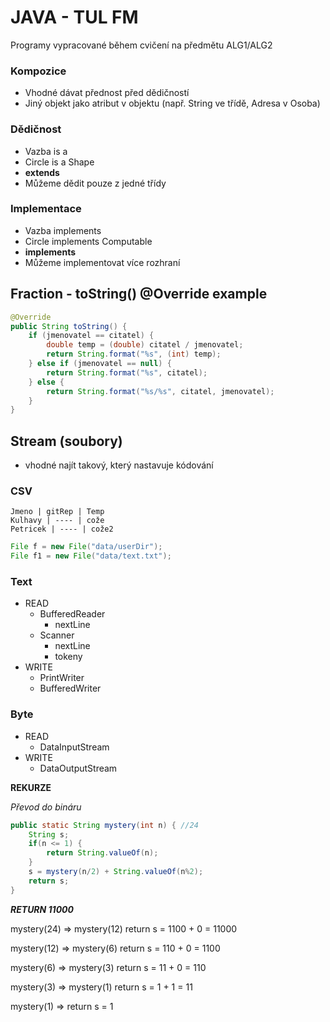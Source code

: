 # JAVA - TUL FM

Programy vypracované během cvičení na předmětu ALG1/ALG2

### Kompozice
- Vhodné dávat přednost před dědičností
- Jiný objekt jako atribut v objektu (např. String ve třídě, Adresa v Osoba)
### Dědičnost
- Vazba is a
- Circle is a Shape
- **extends**
- Můžeme dědit pouze z jedné třídy
### Implementace
- Vazba implements
- Circle implements Computable
- **implements**
- Můžeme implementovat více rozhraní


## Fraction - toString() @Override example

``` java 
@Override
public String toString() {
    if (jmenovatel == citatel) {
        double temp = (double) citatel / jmenovatel;
        return String.format("%s", (int) temp);
    } else if (jmenovatel == null) {
        return String.format("%s", citatel);
    } else {
        return String.format("%s/%s", citatel, jmenovatel);
    }
}
```

## Stream (soubory)
 - vhodné najít takový, který nastavuje kódování

### CSV
    Jmeno | gitRep | Temp
    Kulhavy | ---- | cože
    Petricek | ---- | cože2

``` java
File f = new File("data/userDir");
File f1 = new File("data/text.txt");
```

### Text
 - READ
   - BufferedReader
     - nextLine
   - Scanner
     - nextLine
     - tokeny
 - WRITE
   - PrintWriter
   - BufferedWriter

### Byte
 - READ
   - DataInputStream
 - WRITE
   - DataOutputStream

**REKURZE**

*Převod do bináru*

```java
public static String mystery(int n) { //24
	String s;
	if(n <= 1) {
		return String.valueOf(n);
	}
	s = mystery(n/2) + String.valueOf(n%2);
	return s;
}
```
***RETURN 11000***

mystery(24) => mystery(12) return s = 1100 + 0 = 11000

mystery(12) => mystery(6)  return s = 110 + 0 = 1100

mystery(6)  => mystery(3)  return s = 11 + 0 = 110

mystery(3)  => mystery(1)  return s = 1 + 1 = 11

mystery(1)  => 		   return s = 1
